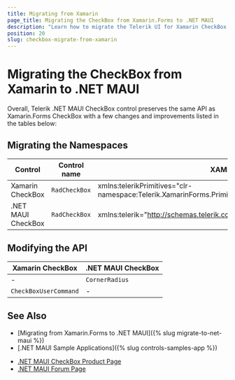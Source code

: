 ```yaml
---
title: Migrating from Xamarin
page_title: Migrating the CheckBox from Xamarin.Forms to .NET MAUI
description: "Learn how to migrate the Telerik UI for Xamarin CheckBox to the Telerik UI for .NET MAUI framework by updating the namespaces and the incompatible NuGet packages."
position: 20
slug: checkbox-migrate-from-xamarin
---
```


# Migrating the CheckBox from Xamarin to .NET MAUI

Overall, Telerik .NET MAUI CheckBox control preserves the same API as Xamarin.Forms CheckBox with a few changes and improvements listed in the tables below:

## Migrating the Namespaces

| Control | Control name | XAML Namespcace | C# Namespace|
| --------------- | --------------- | --------------- | --------------- |
| Xamarin CheckBox | `RadCheckBox` | xmlns:telerikPrimitives="clr-namespace:Telerik.XamarinForms.Primitives;assembly=Telerik.XamarinForms.Primitives" | using Telerik.XamarinForms.Primitives; |
| .NET MAUI CheckBox | `RadCheckBox` | xmlns:telerik="http://schemas.telerik.com/2022/xaml/maui" | using Telerik.Maui.Controls; |

## Modifying the API

| Xamarin CheckBox | .NET MAUI CheckBox |
| ------------- | --------------- |
| - | `CornerRadius` |
| `CheckBoxUserCommand` | - |

## See Also

* [Migrating from Xamarin.Forms to .NET MAUI]({% slug migrate-to-net-maui %})
* [.NET MAUI Sample Applications]({% slug controls-samples-app %})
- [.NET MAUI CheckBox Product Page](https://www.telerik.com/maui-ui/checkbox)
- [.NET MAUI Forum Page](https://www.telerik.com/forums/maui?tagId=1853)
